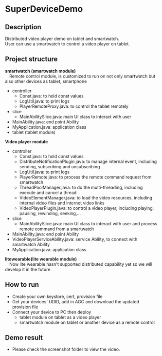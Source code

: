 # SuperDeviceDemo

## Description

Distributed video player demo on tablet and smartwatch.  
User can use a smartwatch to control a video player on tablet.  

## Project structure

**smartwatch (smartwatch module)**</br>
&emsp;Remote control module, is customized to run on not only smartwatch but also other devices as tablet, smartphone
 - controller
   - Const.java: to hold const values
   - LogUtil.java: to print logs
   - PlayerRemoteProxy.java: to control the tablet remotely
 - slice
   - MainAbilitySlice.java: main UI class to interact with user
 - MainAbility.java: end point Ability
 - MyApplication.java: application class
- tablet (tablet module)  

**Video player module**
 - controller
   - Const.java: to hold const values
   - DistributeNotificationPlugin.java: to manage internal event, including sending, subscribing and unsubscribing
   - LogUtil.java: to print logs
   - PlayerRemote.java: to process the remote command request from smartwatch
   - ThreadPoolManager.java: to do the multi-threading, including execute and cancel a thread
   - VideoElementManager.java: to load the video resources, including internal video files and internet video links
   - VideoPlayerPlugin.java: to control a video player, including playing, pausing, rewinding, seeking,...
 - slice
   - MainAbilitySlice.java: main UI class to interact with user and process remote command from a smartwatch
 - MainAbility.java: end point Ability
 - VideoPlayerServiceAbility.java: service Ability, to connect with smartwatch Ability 
 - MyApplication.java: application class
 
**litewearable(lite wearable module)**</br>
&emsp;Now lite wearable hasn't supported distributed capability yet so we will develop it in the future
 
## How to run
- Create your own keystore, cert, provision file
- Get your devices' UDID, add in AGC and download the updated provision file  
- Connect your device to PC then deploy 
  - tablet module on tablet as a video player
  - smartwatch module on tablet or another device as a remote control 

## Demo result
- Please check the screenshot folder to view the video.
